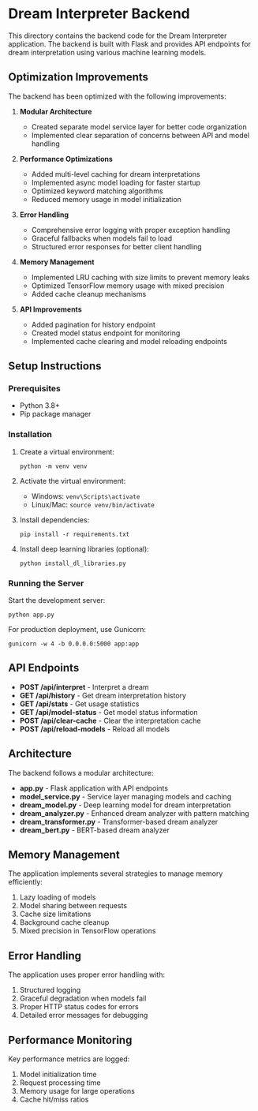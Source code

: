 # Dream Interpreter Backend

This directory contains the backend code for the Dream Interpreter application. The backend is built with Flask and provides API endpoints for dream interpretation using various machine learning models.

## Optimization Improvements

The backend has been optimized with the following improvements:

1. **Modular Architecture**
   - Created separate model service layer for better code organization
   - Implemented clear separation of concerns between API and model handling

2. **Performance Optimizations**
   - Added multi-level caching for dream interpretations
   - Implemented async model loading for faster startup
   - Optimized keyword matching algorithms 
   - Reduced memory usage in model initialization

3. **Error Handling**
   - Comprehensive error logging with proper exception handling
   - Graceful fallbacks when models fail to load
   - Structured error responses for better client handling

4. **Memory Management**
   - Implemented LRU caching with size limits to prevent memory leaks
   - Optimized TensorFlow memory usage with mixed precision
   - Added cache cleanup mechanisms

5. **API Improvements**
   - Added pagination for history endpoint
   - Created model status endpoint for monitoring
   - Implemented cache clearing and model reloading endpoints

## Setup Instructions

### Prerequisites

- Python 3.8+ 
- Pip package manager

### Installation

1. Create a virtual environment:
   ```
   python -m venv venv
   ```

2. Activate the virtual environment:
   - Windows: `venv\Scripts\activate`
   - Linux/Mac: `source venv/bin/activate`

3. Install dependencies:
   ```
   pip install -r requirements.txt
   ```

4. Install deep learning libraries (optional):
   ```
   python install_dl_libraries.py
   ```

### Running the Server

Start the development server:
```
python app.py
```

For production deployment, use Gunicorn:
```
gunicorn -w 4 -b 0.0.0.0:5000 app:app
```

## API Endpoints

- **POST /api/interpret** - Interpret a dream
- **GET /api/history** - Get dream interpretation history
- **GET /api/stats** - Get usage statistics
- **GET /api/model-status** - Get model status information
- **POST /api/clear-cache** - Clear the interpretation cache
- **POST /api/reload-models** - Reload all models

## Architecture

The backend follows a modular architecture:

- **app.py** - Flask application with API endpoints
- **model_service.py** - Service layer managing models and caching
- **dream_model.py** - Deep learning model for dream interpretation
- **dream_analyzer.py** - Enhanced dream analyzer with pattern matching
- **dream_transformer.py** - Transformer-based dream analyzer
- **dream_bert.py** - BERT-based dream analyzer

## Memory Management

The application implements several strategies to manage memory efficiently:

1. Lazy loading of models
2. Model sharing between requests
3. Cache size limitations
4. Background cache cleanup
5. Mixed precision in TensorFlow operations

## Error Handling

The application uses proper error handling with:

1. Structured logging
2. Graceful degradation when models fail
3. Proper HTTP status codes for errors
4. Detailed error messages for debugging

## Performance Monitoring

Key performance metrics are logged:

1. Model initialization time
2. Request processing time
3. Memory usage for large operations
4. Cache hit/miss ratios 